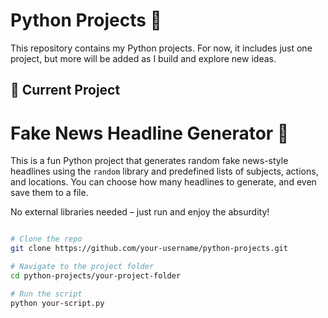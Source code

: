 # Python Projects 🐍

This repository contains my Python projects. For now, it includes just one project, but more will be added as I build and explore new ideas.

## 📌 Current Project

# Fake News Headline Generator 📰

This is a fun Python project that generates random fake news-style headlines using the `random` library and predefined lists of subjects, actions, and locations. You can choose how many headlines to generate, and even save them to a file.

No external libraries needed – just run and enjoy the absurdity!



```bash

# Clone the repo
git clone https://github.com/your-username/python-projects.git

# Navigate to the project folder
cd python-projects/your-project-folder

# Run the script
python your-script.py
